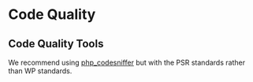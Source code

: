 # Code Quality

## Code Quality Tools
We recommend using [php_codesniffer](https://github.com/squizlabs/PHP_CodeSniffer) but with the PSR standards rather than WP standards.